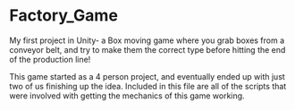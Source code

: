 # Factory_Game
My first project in Unity- a Box moving game where you grab boxes from a conveyor belt, and try to make them the correct type before hitting the end of the production line!

This game started as a 4 person project, and eventually ended up with just two of us finishing up the idea.  Included in this file are all of the scripts that were involved with getting the mechanics of this game working.
